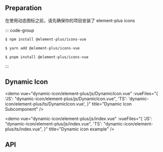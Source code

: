 <script setup>
const columns = [
  {
    title: '参数',
    dataIndex: 'parameter',
    key: 'parameter',
    width: '15%',
  },
  {
    title: '说明',
    dataIndex: 'description',
    key: 'description',
    width: '45%',
  },
  {
    title: '类型',
    dataIndex: 'type',
    key: 'type',
    width: '15%',
  },
  {
    title: '默认',
    dataIndex: 'default',
    key: 'default',
    width: '15%',
  },
  {
    title: '是否必须',
    dataIndex: 'require',
    key: 'require',
    width: '15%',
  },
];

const data = [
  {
    key: 'parameter',
    parameter: 'icon',
    description: 'Icon name in Ant Design',
    type: 'String',
    default: 'undefined',
    require: 'true',
  },
    {
    key: 'color',
    parameter: 'color',
    description: 'Icon color',
    type: 'String',
    default: 'currentColor',
    require: 'false',
  },
  {
    key: 'width',
    parameter: 'width',
    description: 'Icon width',
    type: 'String',
    default: 'undefined',
    require: 'false',
  },
  {
    key: 'height',
    parameter: 'height',
    description: 'Icon height',
    type: 'String',
    default: 'undefined',
    require: 'false',
  },
];
</script>

## Preparation
在使用动态图标之前，请先确保你的项目安装了 element-plus icons

::: code-group
```sh [npm]
$ npm install @element-plus/icons-vue
```

```sh [yarn]
$ yarn add @element-plus/icons-vue
```

```sh [pnpm]
$ pnpm install @element-plus/icons-vue
```
:::

## Dynamic Icon
<demo vue="dynamic-icon/element-plus/js/DynamicIcon.vue"
  :vueFiles="{
    'JS': "dynamic-icon/element-plus/js/DynamicIcon.vue",
    'TS': 'dynamic-icon/element-plus/ts/DynamicIcon.vue',
  }"
 title="Dynamic Icon Subcomponent"
/>

<demo vue="dynamic-icon/element-plus/js/index.vue"
  :vueFiles="{
    'JS': "dynamic-icon/element-plus/js/index.vue",
    'TS': "dynamic-icon/element-plus/ts/index.vue",
  }"
 title="Dynamic icon example"
 />

## API
<a-table :columns="columns" :data-source="data" :pagination='false'></a-table>